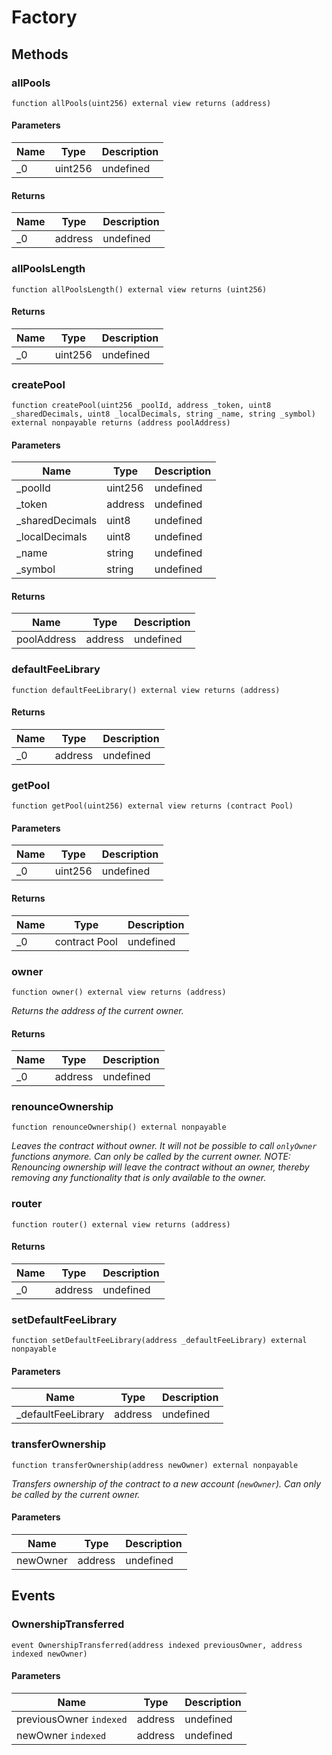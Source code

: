 # Factory









## Methods

### allPools

```solidity
function allPools(uint256) external view returns (address)
```





#### Parameters

| Name | Type | Description |
|---|---|---|
| _0 | uint256 | undefined

#### Returns

| Name | Type | Description |
|---|---|---|
| _0 | address | undefined

### allPoolsLength

```solidity
function allPoolsLength() external view returns (uint256)
```






#### Returns

| Name | Type | Description |
|---|---|---|
| _0 | uint256 | undefined

### createPool

```solidity
function createPool(uint256 _poolId, address _token, uint8 _sharedDecimals, uint8 _localDecimals, string _name, string _symbol) external nonpayable returns (address poolAddress)
```





#### Parameters

| Name | Type | Description |
|---|---|---|
| _poolId | uint256 | undefined
| _token | address | undefined
| _sharedDecimals | uint8 | undefined
| _localDecimals | uint8 | undefined
| _name | string | undefined
| _symbol | string | undefined

#### Returns

| Name | Type | Description |
|---|---|---|
| poolAddress | address | undefined

### defaultFeeLibrary

```solidity
function defaultFeeLibrary() external view returns (address)
```






#### Returns

| Name | Type | Description |
|---|---|---|
| _0 | address | undefined

### getPool

```solidity
function getPool(uint256) external view returns (contract Pool)
```





#### Parameters

| Name | Type | Description |
|---|---|---|
| _0 | uint256 | undefined

#### Returns

| Name | Type | Description |
|---|---|---|
| _0 | contract Pool | undefined

### owner

```solidity
function owner() external view returns (address)
```



*Returns the address of the current owner.*


#### Returns

| Name | Type | Description |
|---|---|---|
| _0 | address | undefined

### renounceOwnership

```solidity
function renounceOwnership() external nonpayable
```



*Leaves the contract without owner. It will not be possible to call `onlyOwner` functions anymore. Can only be called by the current owner. NOTE: Renouncing ownership will leave the contract without an owner, thereby removing any functionality that is only available to the owner.*


### router

```solidity
function router() external view returns (address)
```






#### Returns

| Name | Type | Description |
|---|---|---|
| _0 | address | undefined

### setDefaultFeeLibrary

```solidity
function setDefaultFeeLibrary(address _defaultFeeLibrary) external nonpayable
```





#### Parameters

| Name | Type | Description |
|---|---|---|
| _defaultFeeLibrary | address | undefined

### transferOwnership

```solidity
function transferOwnership(address newOwner) external nonpayable
```



*Transfers ownership of the contract to a new account (`newOwner`). Can only be called by the current owner.*

#### Parameters

| Name | Type | Description |
|---|---|---|
| newOwner | address | undefined



## Events

### OwnershipTransferred

```solidity
event OwnershipTransferred(address indexed previousOwner, address indexed newOwner)
```





#### Parameters

| Name | Type | Description |
|---|---|---|
| previousOwner `indexed` | address | undefined |
| newOwner `indexed` | address | undefined |



